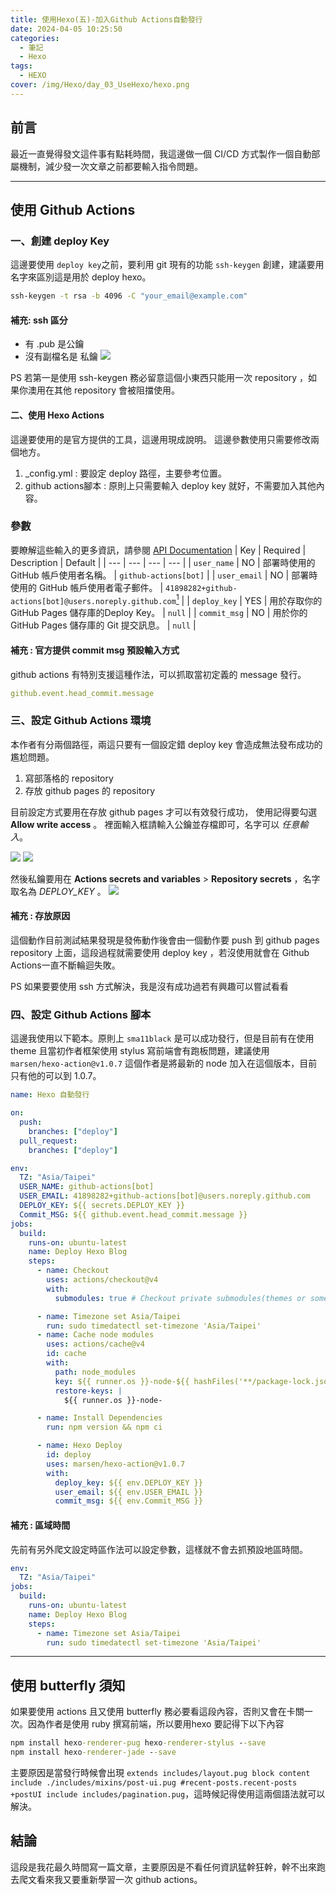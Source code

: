 ```yaml
---
title: 使用Hexo(五)-加入Github Actions自動發行
date: 2024-04-05 10:25:50
categories:
  - 筆記
  - Hexo
tags: 
  - HEXO
cover: /img/Hexo/day_03_UseHexo/hexo.png
---
```


## 前言
最近一直覺得發文這件事有點耗時間，我這邊做一個 CI/CD 方式製作一個自動部屬機制，減少發一次文章之前都要輸入指令問題。

---

## 使用 Github Actions 
### 一、創建 deploy Key
這邊要使用 ``` deploy key ```之前，要利用 git 現有的功能 ```ssh-keygen``` 創建，建議要用名字來區別這是用於 deploy hexo。
```cmd
ssh-keygen -t rsa -b 4096 -C "your_email@example.com"
```

#### 補充: ssh 區分
- 有 .pub 是公鑰
- 沒有副檔名是 私鑰
![](/image/20240405_23-04-44.png)

PS 若第一是使用 ssh-keygen 務必留意這個小東西只能用一次 repository ，如果你澳用在其他 repository 會被阻擋使用。

#### 二、使用 Hexo Actions 
這邊要使用的是官方提供的工具，這邊用現成說明。
這邊參數使用只需要修改兩個地方。
1. _config.yml : 要設定 deploy 路徑，主要參考位置。
2.  github actions腳本 : 原則上只需要輸入 deploy key 就好，不需要加入其他內容。

### 參數
要瞭解這些輸入的更多資訊，請參閱 [API Documentation](https://developer.github.com/v3/repos/releases/#input)
| Key | Required | Description | Default |
| --- | --- | --- | --- |
| `user_name` | NO | 部署時使用的 GitHub 帳戶使用者名稱。 | `github-actions[bot]` |
| `user_email` | NO | 部署時使用的 GitHub 帳戶使用者電子郵件。 | `41898282+github-actions[bot]@users.noreply.github.com`[<sup>1</sup>](#refer-anchor-1) |
| `deploy_key` | YES | 用於存取你的 GitHub Pages 儲存庫的Deploy Key。 | `null` |
| `commit_msg` | NO | 用於你的 GitHub Pages 儲存庫的 Git 提交訊息。 | `null` |



#### 補充 : 官方提供 commit msg 預設輸入方式
github actions 有特別支援這種作法，可以抓取當初定義的 message 發行。
```yml
github.event.head_commit.message
```


### 三、設定 Github Actions 環境
本作者有分兩個路徑，兩這只要有一個設定錯 deploy key 會造成無法發布成功的尷尬問題。
1. 寫部落格的 repository
2. 存放 github pages 的 repository 

目前設定方式要用在存放 github pages 才可以有效發行成功， 使用記得要勾選 **Allow write access** 。
裡面輸入框請輸入公鑰並存檔即可，名字可以 _任意輸入_。

![](/image/20240405_23-24-39.png)
![](/image/20240405_23-25-01.png)


然後私鑰要用在 **Actions secrets and variables** > **Repository secrets** ，名字取名為 *DEPLOY_KEY* 。
![](/image/20240405_23-27-34.png)


#### 補充 : 存放原因
這個動作目前測試結果發現是發佈動作後會由一個動作要 push 到 github pages repository 上面，這段過程就需要使用 deploy key ，若沒使用就會在 Github Actions一直不斷輪迴失敗。

PS 如果要要使用 ssh 方式解決，我是沒有成功過若有興趣可以嘗試看看



### 四、設定 Github Actions 腳本
這邊我使用以下範本。原則上 ```sma11black``` 是可以成功發行，但是目前有在使用theme 且當初作者框架使用 stylus 寫前端會有跑板問題，建議使用 ```marsen/hexo-action@v1.0.7``` 這個作者是將最新的 node 加入在這個版本，目前只有他的可以到 1.0.7。

```yml
name: Hexo 自動發行

on:
  push:
    branches: ["deploy"]
  pull_request:
    branches: ["deploy"]

env:
  TZ: "Asia/Taipei"
  USER_NAME: github-actions[bot]
  USER_EMAIL: 41898282+github-actions[bot]@users.noreply.github.com
  DEPLOY_KEY: ${{ secrets.DEPLOY_KEY }}
  Commit_MSG: ${{ github.event.head_commit.message }}
jobs:
  build:
    runs-on: ubuntu-latest
    name: Deploy Hexo Blog
    steps:
      - name: Checkout
        uses: actions/checkout@v4
        with:
          submodules: true # Checkout private submodules(themes or something else).

      - name: Timezone set Asia/Taipei
        run: sudo timedatectl set-timezone 'Asia/Taipei'
      - name: Cache node modules
        uses: actions/cache@v4
        id: cache
        with:
          path: node_modules
          key: ${{ runner.os }}-node-${{ hashFiles('**/package-lock.json') }}
          restore-keys: |
            ${{ runner.os }}-node-

      - name: Install Dependencies
        run: npm version && npm ci

      - name: Hexo Deploy
        id: deploy
        uses: marsen/hexo-action@v1.0.7
        with:
          deploy_key: ${{ env.DEPLOY_KEY }}
          user_email: ${{ env.USER_EMAIL }}
          commit_msg: ${{ env.Commit_MSG }}

```


#### 補充 : 區域時間
先前有另外爬文設定時區作法可以設定參數，這樣就不會去抓預設地區時間。
```yml
env:
  TZ: "Asia/Taipei"
jobs:
  build:
    runs-on: ubuntu-latest
    name: Deploy Hexo Blog
    steps:
      - name: Timezone set Asia/Taipei
        run: sudo timedatectl set-timezone 'Asia/Taipei'
```


---


## 使用 butterfly 須知
如果要使用 actions 且又使用 butterfly 務必要看這段內容，否則又會在卡關一次。因為作者是使用 ruby 撰寫前端，所以要用hexo 要記得下以下內容

```cmd 
npm install hexo-renderer-pug hexo-renderer-stylus --save
npm install hexo-renderer-jade --save
```

主要原因是當發行時候會出現 ```extends includes/layout.pug block content include ./includes/mixins/post-ui.pug #recent-posts.recent-posts +postUI include includes/pagination.pug```，這時候記得使用這兩個語法就可以解決。


## 結論
這段是我花最久時間寫一篇文章，主要原因是不看任何資訊猛幹狂幹，幹不出來跑去爬文看來我又要重新學習一次 github actions。
